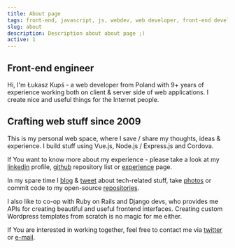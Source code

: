```yaml
---
title: About page
tags: front-end, javascript, js, webdev, web developer, front-end developer, web development
slug: about
description: Description about about page ;)
active: 1
---
```


## Front-end engineer

Hi, I'm Łukasz Kupś - a web developer from Poland with 9+ years of experience working both on client & server side of web applications. I create nice and useful things for the Internet people.

## Crafting web stuff since 2009

This is my personal web space, where I save / share my thoughts, ideas & experience. I build stuff using Vue.js, Node.js / Express.js and Cordova.

If You want to know more about my experience - please take a look at my [linkedin](https://www.linkedin.com/in/lukaszkups/) profile, [github](https://github.com/lukaszkups) repository list or [experience](/experience/) page.

In my spare time I [blog](/notes/) & [tweet](https://twitter/lukaszkups) about tech-related stuff, take [photos](https://instagram.com/mrmnmly) or commit code to my open-source [repositories](https://github.com/lukaszkups).

I also like to co-op with Ruby on Rails and Django devs, who provides me APIs for creating beautiful and useful frontend interfaces. Creating custom Wordpress templates from scratch is no magic for me either.

If You are interested in working together, feel free to contact me via [twitter](https://twitter.com/lukaszkups) or [e-mail](mailto:letstalk@lukaszkups.net).
